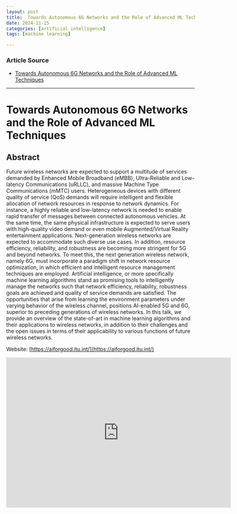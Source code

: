 ```yaml
---
layout: post
title:  Towards Autonomous 6G Networks and the Role of Advanced ML Techniques
date: 2024-11-15
categories: [artificial intelligence]
tags: [machine learning]

---
```


### Article Source


* [Towards Autonomous 6G Networks and the Role of Advanced ML Techniques](https://www.youtube.com/watch?v=sMCK2GAPXbE)

---


# Towards Autonomous 6G Networks and the Role of Advanced ML Techniques


## Abstract

Future wireless networks are expected to support a multitude of services demanded by Enhanced Mobile Broadband (eMBB), Ultra-Reliable and Low-latency Communications (uRLLC), and massive Machine Type Communications (mMTC) users. Heterogeneous devices with different quality of service (QoS) demands will require intelligent and flexible allocation of network resources in response to network dynamics. For instance, a highly reliable and low-latency network is needed to enable rapid transfer of messages between connected autonomous vehicles. At the same time, the same physical infrastructure is expected to serve users with high-quality video demand or even mobile Augmented/Virtual Reality entertainment applications. Next-generation wireless networks are expected to accommodate such diverse use cases. In addition, resource efficiency, reliability, and robustness are becoming more stringent for 5G and beyond networks. To meet this, the next generation wireless network, namely 6G, must incorporate a paradigm shift in network resource optimization, in which efficient and intelligent resource management techniques are employed. Artificial intelligence, or more specifically machine learning algorithms stand as promising tools to intelligently manage the networks such that network efficiency, reliability, robustness goals are achieved and quality of service demands are satisfied. The opportunities that arise from learning the environment parameters under varying behavior of the wireless channel, positions AI-enabled 5G and 6G, superior to preceding generations of wireless networks. In this talk, we provide an overview of the state-of-art in machine learning algorithms and their applications to wireless networks, in addition to their challenges and the open issues in terms of their applicability to various functions of future wireless networks.

Website: [https://aiforgood.itu.int/](https://aiforgood.itu.int/)

<iframe width="600" height="400" src="https://www.youtube.com/embed/sMCK2GAPXbE?si=61D5M3Hej-iPnkha" title="YouTube video player" frameborder="0" allow="accelerometer; autoplay; clipboard-write; encrypted-media; gyroscope; picture-in-picture; web-share" referrerpolicy="strict-origin-when-cross-origin" allowfullscreen></iframe>